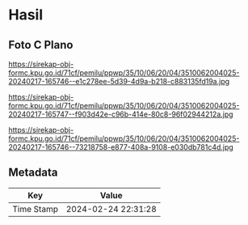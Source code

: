 # Hasil

## Foto C Plano

https://sirekap-obj-formc.kpu.go.id/71cf/pemilu/ppwp/35/10/06/20/04/3510062004025-20240217-165746--e1c278ee-5d39-4d9a-b218-c883135fd19a.jpg

https://sirekap-obj-formc.kpu.go.id/71cf/pemilu/ppwp/35/10/06/20/04/3510062004025-20240217-165747--f903d42e-c96b-414e-80c8-96f02944212a.jpg

https://sirekap-obj-formc.kpu.go.id/71cf/pemilu/ppwp/35/10/06/20/04/3510062004025-20240217-165746--73218758-e877-408a-9108-e030db781c4d.jpg


## Metadata

| Key        | Value               |
| ---------- | ------------------- |
| Time Stamp | 2024-02-24 22:31:28 |



